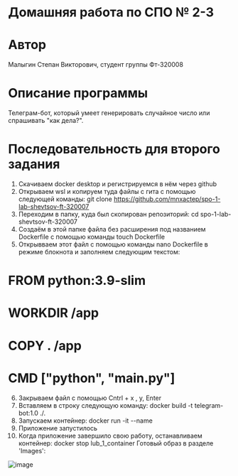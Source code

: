 # Домашняя работа по СПО № 2-3

# Автор
Малыгин Степан Викторович, студент группы Фт-320008

# Описание программы
Телеграм-бот, который умеет генерировать случайное число или спрашивать "как дела?".

# Последовательность для второго задания

1. Скачиваем docker desktop и регистрируемся в нём через github
2. Открываем wsl и копируем туда файлы с гита с помощью следующей команды: git clone https://github.com/mnxactep/spo-1-lab-shevtsov-ft-320007
3. Переходим в папку, куда был скопирован репозиторий: cd spo-1-lab-shevtsov-ft-320007
4. Создаём в этой папке файла без расширения под названием Dockerfile с помощью команды touch Dockerfile
5. Открывваем этот файл с помощью команды nano Dockerfile в режиме блокнота и заполняем следующим текстом:

# FROM python:3.9-slim
# WORKDIR /app
# COPY . /app
# CMD ["python", "main.py"]

6. Закрываем файл с помощью Cntrl + x , y, Enter
7. Вставляем в строку следующую команду: docker build -t telegram-bot:1.0 ./. 
8. Запускаем контейнер: docker run -it --name 
9. Приложение запустилось
10. Когда приложение завершило свою работу, останавливаем контейнер: docker stop lub_1_container
Готовый образ в разделе 'Images':

![image](https://github.com/user-attachments/assets/53041846-4530-48c5-990b-3469900ae986)
